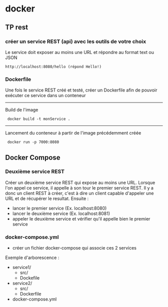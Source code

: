 # docker

## TP rest  
 ### créer un service REST (api) avec les outils de votre choix
 Le service doit exposer au moins une URL et répondre au format text ou JSON
 
 ```
 http://localhost:8080/hello (répond Hello!)

 ```
 
 ### Dockerfile
 Une fois le service REST créé et testé, créer un Dockerfile afin de pouvoir exécuter ce service dans un conteneur

---
Build de l'image

```
 docker build -t monService .  
```
---
Lancement du conteneur à partir de l'image précédemment créée
``` 
 docker run -p 7000:8080 
```

## Docker Compose
### Deuxième service REST
Créer un deuxième service REST qui expose au moins une URL.
Lorsque l'on appel ce service, il appelle à son tour le premier service REST. Il y a donc un client REST à créer, c'est à
dire un client capable d'appeler une URL et de récupérer le resultat.
Ensuite : 
 * lancer le premier service  (Ex. localhost:8080)
 * lancer le deuxième service  (Ex. localhost:8081)
 * appeler le deuxième service et vérifier qu'il appelle bien le premier service

### docker-compose.yml

 * créer un fichier docker-compose qui associe ces 2 services
 
Exemple d'arborescence : 
 * service1/
   * src/
   * Dockefile
 * service2/
   * src/
   * Dockerfile
 * docker-compose.yml
 






